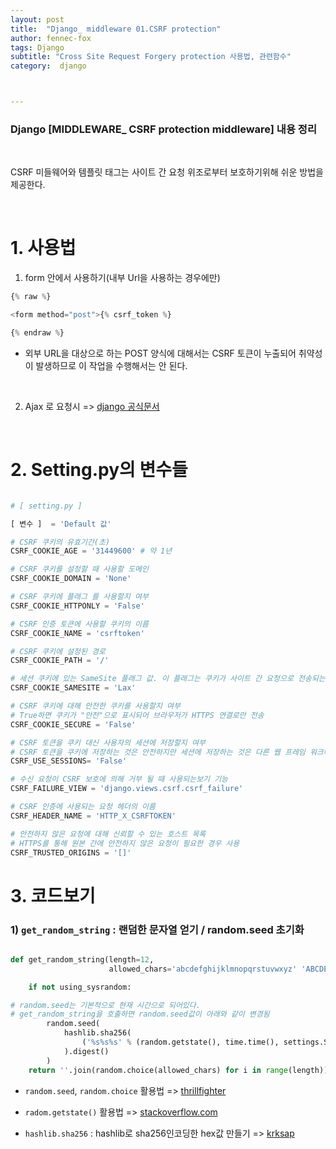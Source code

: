 ```yaml
---
layout: post
title:  "Django_ middleware 01.CSRF protection"
author: fennec-fox
tags: Django
subtitle: "Cross Site Request Forgery protection 사용법, 관련함수"
category:  django



---
```


### Django [MIDDLEWARE_ CSRF protection middleware] 내용 정리

<br>

CSRF 미들웨어와 템플릿 태그는 사이트 간 요청 위조로부터 보호하기위해 쉬운 방법을 제공한다.

<br>

# 1. 사용법

1) form 안에서 사용하기(내부 Url을 사용하는 경우에만)

```python
{% raw %}

<form method="post">{% csrf_token %}

{% endraw %}
```

- 외부 URL을 대상으로 하는 POST 양식에 대해서는 CSRF 토큰이 누출되어 취약성이 발생하므로 이 작업을 수행해서는 안 된다.

<br>

2) Ajax 로 요청시 => [ django 공식문서](https://docs.djangoproject.com/en/2.2/ref/csrf/#ajax)



<br>

# 2. Setting.py의 변수들

```python

# [ setting.py ]

[ 변수 ]  = 'Default 값'

# CSRF 쿠키의 유효기간(초)
CSRF_COOKIE_AGE = '31449600' # 약 1년

# CSRF 쿠키를 설정할 때 사용할 도메인
CSRF_COOKIE_DOMAIN = 'None'

# CSRF 쿠키에 플래그 를 사용할지 여부
CSRF_COOKIE_HTTPONLY = 'False'

# CSRF 인증 토큰에 사용할 쿠키의 이름
CSRF_COOKIE_NAME = 'csrftoken'

# CSRF 쿠키에 설정된 경로
CSRF_COOKIE_PATH = '/'

# 세션 쿠키에 있는 SameSite 플래그 값. 이 플래그는 쿠키가 사이트 간 요청으로 전송되는 것을 방지하여 CSRF 공격을 방지하고 세션 쿠키를 훔치는 몇 가지 방법을 불가능하게 만든다.
CSRF_COOKIE_SAMESITE = 'Lax'

# CSRF 쿠키에 대해 안전한 쿠키를 사용할지 여부
# True하면 쿠키가 "안전"으로 표시되어 브라우저가 HTTPS 연결로만 전송
CSRF_COOKIE_SECURE = 'False'

# CSRF 토큰을 쿠키 대신 사용자의 세션에 저장할지 여부
# CSRF 토큰을 쿠키에 저장하는 것은 안전하지만 세션에 저장하는 것은 다른 웹 프레임 워크에서 일반적인 관행이므로 보안 감사원이 때로는 요구
CSRF_USE_SESSIONS= 'False'

# 수신 요청이 CSRF 보호에 의해 거부 될 때 사용되는보기 기능
CSRF_FAILURE_VIEW = 'django.views.csrf.csrf_failure'

# CSRF 인증에 사용되는 요청 헤더의 이름
CSRF_HEADER_NAME = 'HTTP_X_CSRFTOKEN'

# 안전하지 않은 요청에 대해 신뢰할 수 있는 호스트 목록
# HTTPS를 통해 원본 간에 안전하지 않은 요청이 필요한 경우 사용
CSRF_TRUSTED_ORIGINS = '[]'

```



# 3. 코드보기

### 1) `get_random_string` : 랜덤한 문자열 얻기 / random.seed 초기화

```python

def get_random_string(length=12,
                      allowed_chars='abcdefghijklmnopqrstuvwxyz' 'ABCDEFGHIJKLMNOPQRSTUVWXYZ0123456789'):

    if not using_sysrandom:

# random.seed는 기본적으로 현재 시간으로 되어있다.
# get_random_string을 호출하면 random.seed값이 아래와 같이 변경됨
        random.seed(
            hashlib.sha256(
                ('%s%s%s' % (random.getstate(), time.time(), settings.SECRET_KEY)).encode()
            ).digest()
        )
    return ''.join(random.choice(allowed_chars) for i in range(length))

```

- `random.seed`, `random.choice` 활용법  => [thrillfighter](https://thrillfighter.tistory.com/416)
- `radom.getstate()` 활용법 => [stackoverflow.com](https://stackoverflow.com/questions/48504854/python-random-getstate-and-random-setstate)

- `hashlib.sha256` : hashlib로 sha256인코딩한 hex값 만들기 =>  [krksap](https://krksap.tistory.com/1284)

<br>

